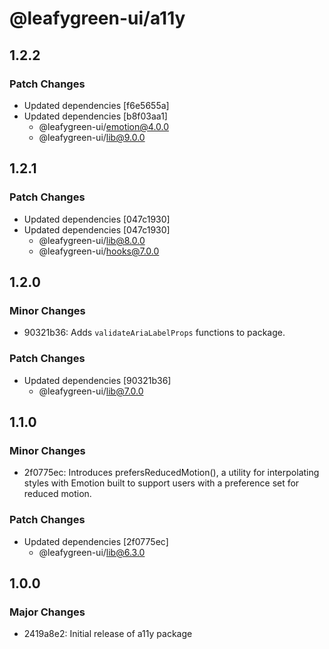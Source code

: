 # @leafygreen-ui/a11y

## 1.2.2

### Patch Changes

- Updated dependencies [f6e5655a]
- Updated dependencies [b8f03aa1]
  - @leafygreen-ui/emotion@4.0.0
  - @leafygreen-ui/lib@9.0.0

## 1.2.1

### Patch Changes

- Updated dependencies [047c1930]
- Updated dependencies [047c1930]
  - @leafygreen-ui/lib@8.0.0
  - @leafygreen-ui/hooks@7.0.0

## 1.2.0

### Minor Changes

- 90321b36: Adds `validateAriaLabelProps` functions to package.

### Patch Changes

- Updated dependencies [90321b36]
  - @leafygreen-ui/lib@7.0.0

## 1.1.0

### Minor Changes

- 2f0775ec: Introduces prefersReducedMotion(), a utility for interpolating styles with Emotion built to support users with a preference set for reduced motion.

### Patch Changes

- Updated dependencies [2f0775ec]
  - @leafygreen-ui/lib@6.3.0

## 1.0.0

### Major Changes

- 2419a8e2: Initial release of a11y package

